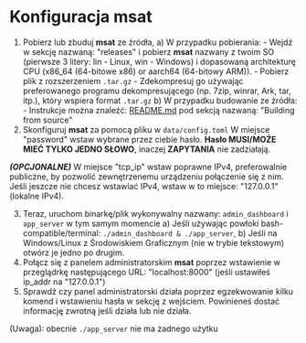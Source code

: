 # Konfiguracja msat

1. Pobierz lub zbuduj **msat** ze źródła,
    a) W przypadku pobierania:
        - Wejdź w sekcję nazwaną: "releases" i pobierz **msat** nazwany z twoim SO (pierwsze 3 litery: lin - Linux, win - Windows) 
        i dopasowaną architekturę CPU (x86_64 (64-bitowe x86) or aarch64 (64-bitowy ARM)).
        - Pobierz plik z rozszerzeniem `.tar.gz`
        - Zdekompresuj go używając preferowanego programu dekompresującego (np. 7zip, winrar, Ark, tar, itp.), który wspiera format `.tar.gz`
    b) W przypadku budowanie ze źródła:
        - Instrukcje można znaleźć: [README.md](https://github.com/Matissoss/msat/tree/main/README.md) pod
        sekcją nazwaną: "Building from source"
2. Skonfiguruj **msat** za pomocą pliku w `data/config.toml`
W miejsce "password" wstaw wybrane przez ciebie hasło. **Hasło MUSI/MOŻE MIEĆ TYLKO JEDNO SŁOWO**, inaczej **ZAPYTANIA** nie zadziałają.

***(OPCJONALNE)*** W miejsce "tcp_ip" wstaw poprawne IPv4, preferowalnie publiczne, by pozwolić zewnętrzenemu urządzeniu połączenie się 
z nim. 
Jeśli jeszcze nie chcesz wstawiać IPv4, wstaw w to miejsce: "127.0.0.1" (lokalne IPv4).

3. Teraz, uruchom binarkę/plik wykonywalny nazwany: `admin_dashboard` i `app_server`  w tym samym momencie
    a) Jeśli używając powłoki bash-compatible/terminal: `./admin_dashboard & ./app_server`,
    b) Jeśli na Windows/Linux z Środowiskiem Graficznym (nie w trybie tekstowym) otwórz je jedno po drugim.
4. Połącz się z panelem administratorskim **msat** poprzez wstawienie w przeglądrkę następującego URL: "localhost:8000" 
(jeśli ustawiłeś ip_addr na "127.0.0.1")
5. Sprawdź czy panel administratorski działa poprzez egzekwowanie kilku komend i wstawieniu hasła w sekcję z wejściem. Powinieneś dostać informację zwrotną jeśli działa lub nie działa. 

(Uwaga): obecnie `./app_server` nie ma żadnego użytku
